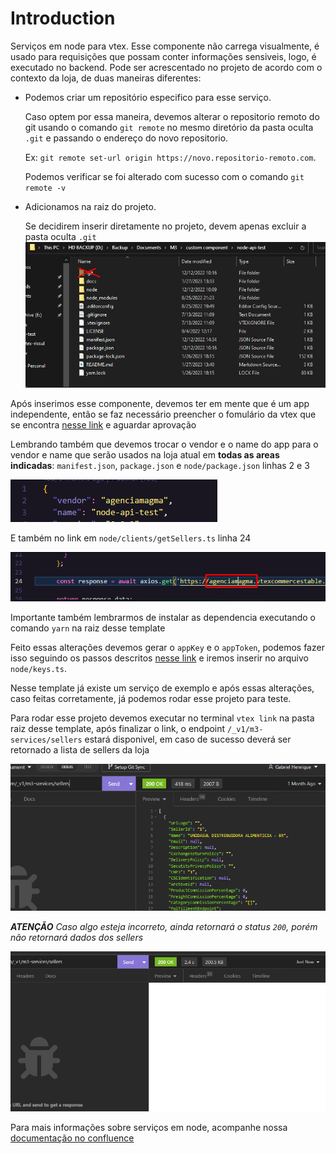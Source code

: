 # Introduction 
Serviços em node para vtex.
Esse componente não carrega visualmente, é usado para requisições que possam conter informações sensiveis, logo, é executado no backend.
Pode ser acrescentado no projeto de acordo com o contexto da loja, de duas maneiras diferentes:

- Podemos criar um repositório especifico para esse serviço.

  Caso optem por essa maneira, devemos alterar o repositorio remoto do git usando o comando `git remote` no mesmo diretório da pasta oculta `.git` e passando o endereço do novo repositorio. 
  
  Ex: `git remote set-url origin https://novo.repositorio-remoto.com`. 
  
  Podemos verificar se foi alterado com sucesso com o comando `git remote -v`

- Adicionamos na raiz do projeto.

  Se decidirem inserir diretamente no projeto, devem apenas excluir a pasta oculta `.git`
  ![Pasta que deve ser excluída](./docs/pasta.png)

Após inserimos esse componente, devemos ter em mente que é um app independente, então se faz necessário preencher o fomulário da vtex que se encontra [nesse link](https://docs.google.com/forms/d/e/1FAIpQLSfhuhFxvezMhPEoFlN9yFEkUifGQlGP4HmJQgx6GP32WZchBw/viewform) e aguardar aprovação

Lembrando também que devemos trocar o vendor e o name do app para o vendor e name que serão usados na loja atual em **todas as areas indicadas**:
`manifest.json`, `package.json` e `node/package.json` linhas 2 e 3

![trecho de código à ser alterado](./docs/manifest.png)

E também no link em `node/clients/getSellers.ts` linha 24

![trecho de código à ser alterado no link](./docs/link.png)

Importante também lembrarmos de instalar as dependencia executando o comando `yarn` na raiz desse template

Feito essas alterações devemos gerar o `appKey` e o `appToken`, podemos fazer isso seguindo os passos descritos [nesse link](https://blog.vdash.com.br/como-criar-o-appkey-e-apptoken-na-vtex/) e iremos inserir no arquivo `node/keys.ts`.

Nesse template já existe um serviço de exemplo e após essas alterações, caso feitas corretamente, já podemos rodar esse projeto para teste.

Para rodar esse projeto devemos executar no terminal `vtex link` na pasta raiz desse template, após finalizar o link, o endpoint `/_v1/m3-services/sellers` estará disponivel, em caso de sucesso deverá ser retornado a lista de sellers da loja 

![exemplo de configurações bem sucedidas](./docs/sucesso.png)

_**ATENÇÃO** Caso algo esteja incorreto, ainda retornará o status `200`, porém não retornará dados dos sellers_

![exemplo de configurações bem sucedidas](./docs/falha.png)

Para mais informações sobre serviços em node, acompanhe nossa [documentação no confluence](https://m3ecommerce.atlassian.net/wiki/spaces/DES/pages/61374489/VTEX+-+Services)
